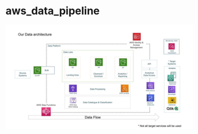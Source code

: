 # aws_data_pipeline

![Architecture diagram](https://github.com/zubairkhatti/aws_data_pipeline/blob/main/architecture.jpeg)
  
